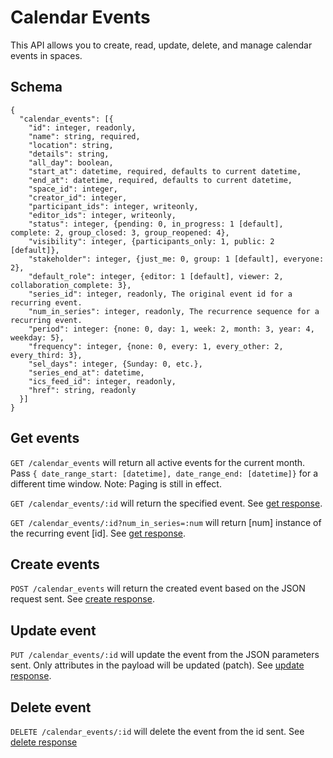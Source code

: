 Calendar Events
========

This API allows you to create, read, update, delete, and manage calendar events in spaces.

Schema  <a name='schema'><a>
------------
```
{
  "calendar_events": [{
    "id": integer, readonly,
    "name": string, required,
    "location": string,
    "details": string,
    "all_day": boolean,
    "start_at": datetime, required, defaults to current datetime,
    "end_at": datetime, required, defaults to current datetime,
    "space_id": integer,
    "creator_id": integer,
    "participant_ids": integer, writeonly,
    "editor_ids": integer, writeonly,
    "status": integer, {pending: 0, in_progress: 1 [default], complete: 2, group_closed: 3, group_reopened: 4},
    "visibility": integer, {participants_only: 1, public: 2 [default]},
    "stakeholder": integer, {just_me: 0, group: 1 [default], everyone: 2},
    "default_role": integer, {editor: 1 [default], viewer: 2, collaboration_complete: 3},
    "series_id": integer, readonly, The original event id for a recurring event.
    "num_in_series": integer, readonly, The recurrence sequence for a recurring event.
    "period": integer: {none: 0, day: 1, week: 2, month: 3, year: 4, weekday: 5},
    "frequency": integer, {none: 0, every: 1, every_other: 2, every_third: 3},
    "sel_days": integer, {Sunday: 0, etc.},
    "series_end_at": datetime,
    "ics_feed_id": integer, readonly,
    "href": string, readonly
  }]
}
```


Get events
------------
`GET /calendar_events` will return all active events for the current month. Pass
`{ date_range_start: [datetime], date_range_end: [datetime]}` for a different time window. Note: Paging is still in effect.

`GET /calendar_events/:id` will return the specified event. See [get response](responses.md#get).

`GET /calendar_events/:id?num_in_series=:num` will return [num] instance of the recurring event [id]. See [get response](responses.md#get).

Create events
-----------
`POST /calendar_events` will return the created event based on the JSON request sent. See [create response](responses.md#create).


Update event
---------------
`PUT /calendar_events/:id` will update the event from the JSON parameters sent. Only attributes in the payload will be updated (patch). See [update response](responses.md#update).


Delete event
---------------
`DELETE /calendar_events/:id` will delete the event from the id sent. See [delete response](responses.md#delete)


